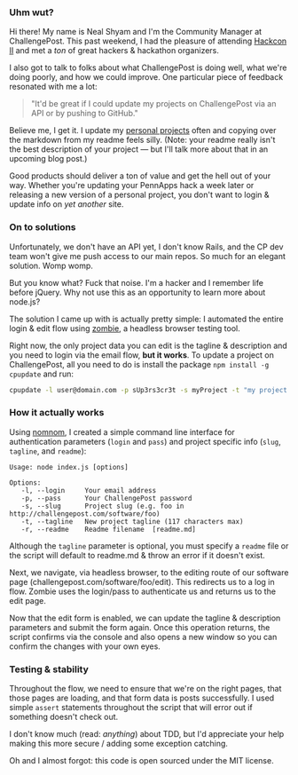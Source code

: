 ### Uhm wut?

Hi there! My name is Neal Shyam and I'm the Community Manager at ChallengePost. This past weekend, I had the pleasure of attending [Hackcon II](http://hackcon.io) and met a _ton_ of great hackers & hackathon organizers.

I also got to talk to folks about what ChallengePost is doing well, what we're doing poorly, and how we could improve. One particular piece of feedback resonated with me a lot:  

>"It'd be great if I could update my projects on ChallengePost via an API or by pushing to GitHub."

Believe me, I get it. I update my [personal projects](http://challengepost.com/nealrs)  often and copying over the markdown from my readme feels silly. (Note: your readme really isn't the best description of your project &mdash; but I'll talk more about that in an upcoming blog post.)

Good products should deliver a ton of value and get the hell out of your way. Whether you're updating your PennApps hack a week later or releasing a new version of a personal project, you don't want to login & update info on _yet another_ site.

### On to solutions

Unfortunately, we don't have an API yet, I don't know Rails, and the CP dev team won't give me push access to our main repos. So much for an elegant solution. Womp womp.

But you know what? Fuck that noise. I'm a hacker and I remember life before jQuery. Why not use this as an opportunity to learn more about node.js?

The solution I came up with is actually pretty simple: I automated the entire login & edit flow using [zombie](https://github.com/assaf/zombie), a headless browser testing tool.

Right now, the only project data you can edit is the tagline & description and you need to login via the email flow, **but it works**. To update a project on ChallengePost, all you need to do is install the package `npm install -g cpupdate` and run:

```bash
cpupdate -l user@domain.com -p sUp3rs3cr3t -s myProject -t "my project does cool things!" -r readme.md
```

### How it actually works

Using [nomnom](https://github.com/harthur/nomnom), I created a simple command line interface for authentication parameters (`login` and `pass`) and project specific info (`slug`, `tagline`, and `readme`):

```
Usage: node index.js [options]

Options:
   -l, --login     Your email address
   -p, --pass      Your ChallengePost password
   -s, --slug      Project slug (e.g. foo in http://challengepost.com/software/foo)
   -t, --tagline   New project tagline (117 characters max)
   -r, --readme    Readme filename  [readme.md]
```

Although the `tagline` parameter is optional, you must specify a `readme` file or the script will default to readme.md & throw an error if it doesn't exist.

Next, we navigate, via headless browser, to the editing route of our software page (challengepost.com/software/foo/edit). This redirects us to a log in flow. Zombie uses the login/pass to authenticate us and returns us to the edit page.

Now that the edit form is enabled, we can update the tagline & description parameters and submit the form again. Once this operation returns, the script confirms via the console and also opens a new window so you can confirm the changes with your own eyes.


### Testing & stability

Throughout the flow, we need to ensure that we're on the right pages, that those pages are loading, and that form data is posts successfully. I used simple `assert` statements throughout the script that will error out if something doesn't check out.

I don't know much (read: _anything_) about TDD, but I'd appreciate your help making this more secure / adding some exception catching.

Oh and I almost forgot: this code is open sourced under the MIT license.
